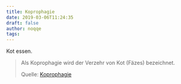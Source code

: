 ```yaml
---
title: Koprophagie
date: 2019-03-06T11:24:35
draft: false
author: noqqe
tags:
---
```


Kot essen.

> Als Koprophagie wird der Verzehr von Kot (Fäzes)  bezeichnet.
>
> Quelle: [Koprophagie](https://de.wikipedia.org/wiki/Koprophagie)
